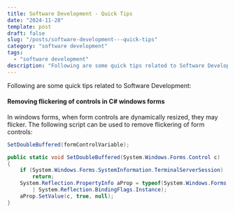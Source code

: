 ```yaml
---
title: Software Development - Quick Tips
date: "2024-11-28"
template: post
draft: false
slug: "/posts/software-development---quick-tips"
category: "software development"
tags:
  - "software development"
description: "Following are some quick tips related to Software Development:"
---
```


Following are some quick tips related to Software Development:

#### Removing flickering of controls in C# windows forms

In windows forms, when form controls are dynamically resized, they may flicker. The following script can be used to remove flickering of form controls:

```c#
SetDoubleBuffered(formControlVariable);

public static void SetDoubleBuffered(System.Windows.Forms.Control c)
{
    if (System.Windows.Forms.SystemInformation.TerminalServerSession)
        return;
    System.Reflection.PropertyInfo aProp = typeof(System.Windows.Forms.Control).GetProperty("DoubleBuffered", System.Reflection.BindingFlags.NonPublic
        | System.Reflection.BindingFlags.Instance);
    aProp.SetValue(c, true, null);
}
```
